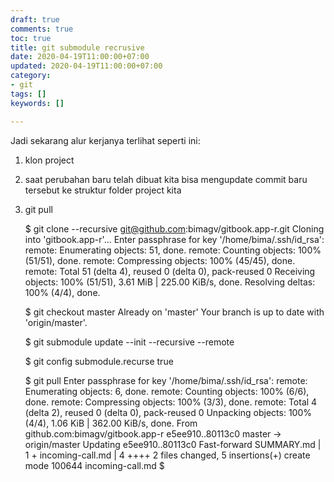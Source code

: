 ```yaml
---
draft: true
comments: true
toc: true
title: git submodule recrusive
date: 2020-04-19T11:00:00+07:00
updated: 2020-04-19T11:00:00+07:00
category:
- git
tags: []
keywords: []

---
```

Jadi sekarang alur kerjanya terlihat seperti ini:‌

1. klon project
2. saat perubahan baru telah dibuat kita bisa mengupdate commit baru tersebut ke struktur folder project kita
3. git pull

    $ git clone --recursive git@github.com:bimagv/gitbook.app-r.git
    Cloning into 'gitbook.app-r'...
    Enter passphrase for key '/home/bima/.ssh/id_rsa':
    remote: Enumerating objects: 51, done.
    remote: Counting objects: 100% (51/51), done.
    remote: Compressing objects: 100% (45/45), done.
    remote: Total 51 (delta 4), reused 0 (delta 0), pack-reused 0
    Receiving objects: 100% (51/51), 3.61 MiB | 225.00 KiB/s, done.
    Resolving deltas: 100% (4/4), done.
    
    $ git checkout master
    Already on 'master'
    Your branch is up to date with 'origin/master'.
    
    $ git submodule update --init --recursive --remote
    
    $ git config submodule.recurse true
    
    $ git pull
    Enter passphrase for key '/home/bima/.ssh/id_rsa':
    remote: Enumerating objects: 6, done.
    remote: Counting objects: 100% (6/6), done.
    remote: Compressing objects: 100% (3/3), done.
    remote: Total 4 (delta 2), reused 0 (delta 0), pack-reused 0
    Unpacking objects: 100% (4/4), 1.06 KiB | 362.00 KiB/s, done.
    From github.com:bimagv/gitbook.app-r
    e5ee910..80113c0  master     -> origin/master
    Updating e5ee910..80113c0
    Fast-forward
    SUMMARY.md       | 1 +
    incoming-call.md | 4 ++++
    2 files changed, 5 insertions(+)
    create mode 100644 incoming-call.md
    $